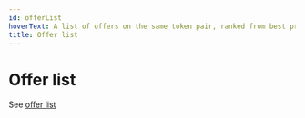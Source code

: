 ```yaml
---
id: offerList
hoverText: A list of offers on the same token pair, ranked from best price to worst price.
title: Offer list
---
```


# Offer list

See [offer list](../contracts/technical-references/taking-and-making-offers/offer-list.md)
